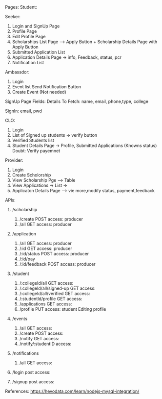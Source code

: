 Pages:
Student:

Seeker:
1. Login and SignUp Page  
2. Profile Page
3. Edit Profile Page
3. Scholarships List Page --> Apply Button + Scholarship Details Page with Apply Button
4. Submitted Application List 
5. Application Details Page -> info, Feedback, status, pcr
6. Notification List

Ambassdor:
1. Login
2. Event list  Send Notification Button
3. Create Event (Not needed)

SignUp Page Fields:
Details To Fetch:
 name, email, phone,type, college

SignIn:
email, pwd

CLO:
1. Login
2. List of Signed up students  -> verify button 
3. Verified Students list 
4. Student Details Page -> Profile, Submitted Applications (Knowns status)
Doubt: Verify payemnet

Provider:
1. Login
2. Create Scholorship 
3. View Scholarship Pge  --> Table
4. View Applications -> List  -> 
5. Applicaton Details Page --> vie more,modify status, payment,feedback





APIs:

1. /scholarship
    1. /create POST   access: producer
    2. /all    GET    access: producer


2. /application
     1. /all    GET    access: producer
     2. /:id  GET  access: producer
     3. /:id/status  POST access: producer
     4. /:id/pay  
     5. /:id/feedback POST access: producer

3. /student
     1. /:collegeId/all    GET    access:
     2. /:collegeId/all/signed-up  GET  access:
     3. /:collegeId/all/verified  GET access:
     4. /:studentId/profile   GET access:
     5. /applications   GET access:
     6. /profile PUT access: student    Editing profile

4. /events
     1. /all    GET   access:
     2. /create POST  access:
     3. /notify GET   access:
     4. /notify/:studentID  access:

5. /notifications
     1. /all GET  access:
     

6. /login post access:


7. /signup post access:




References:
https://hevodata.com/learn/nodejs-mysql-integration/